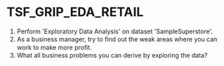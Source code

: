 # TSF_GRIP_EDA_RETAIL

1. Perform 'Exploratory Data Analysis' on dataset 'SampleSuperstore'.
2. As a business manager, try to ﬁnd out the weak areas where you can work to make more proﬁt.
3. What all business problems you can derive by exploring the data?
